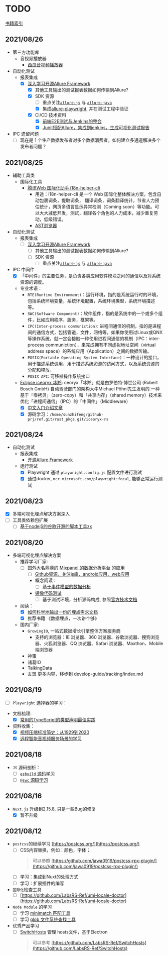 # TODO

[书籍索引](https://lauer3912.github.io/book-index/)

## 2021/08/26

- 第三方功能库
  - 音视频播放器
    - [西瓜音视频播放器](https://v2.h5player.bytedance.com/)
- 自动化测试
  - 报表集成
    - [x] [深入学习开源Allure Framework](https://github.com/allure-framework)
      - [x] 其他工具输出的测试报表数据如何传输到Allure?
      - [x] SDK 资源
        - [ ] 重点关注[`allure-js`](https://github.com/allure-framework/allure-js) 与 [`allure-java`](https://github.com/allure-framework/allure-java)
        - [x] 集成[allure-playwright](https://www.npmjs.com/package/allure-playwright), 并在测试工程中验证
      - [x] CI/CD 技术资料
        - [x] [前端E2E测试与Jenkins的整合](https://docs.qameta.io/allure/#_jenkins)
        - [x] [Junit搭配Allure，集成到jenkins，生成可视化测试报告](https://blog.csdn.net/qq_39474136/article/details/108719892)

- IPC 遗留问题
  - [ ] 现在是 1 个生产数据发布者对多个数据消费者，如何建立多通道解决多个发布者问题？

## 2021/08/25

- 辅助工具类
  - 国际化工具
    - [腾讯Web 国际化助手 i18n-helper-cli](https://github.com/wuqiang1985/i18n-helper)
      - 用途：i18n-helper-cli 是一个 Web 国际化整体解决方案，包含自动包裹词条，提取词条， 翻译词条，词条翻译统计，节省人力预估统计，网页多语言显示异常检测（Coming soon）等功能。可以大大减低开发，测试，翻译各个角色的人力成本，减少重复劳动，低级错误。
      - [AST浏览器](https://astexplorer.net/)
- 自动化测试
  - 报表集成
    - [ ] [深入学习开源Allure Framework](https://github.com/allure-framework)
      - [ ] 其他工具输出的测试报表数据如何传输到Allure?
      - [ ] SDK 资源
        - [ ] 重点关注[`allure-js`](https://github.com/allure-framework/allure-js) 与 [`allure-java`](https://github.com/allure-framework/allure-java)

- IPC 中间件
  - [x] 「中间件」的主要任务，是负责各类应用软件模块之间的通信以及对系统资源的调度。
  - 专业术语：
    - `RTE(Runtime Environment)`：运行环境，指的是系统运行时的环境，包括系统环境变量，系统环境配置，系统环境类型，系统环境描述等。
    - `SWC(Software Component)`：软件组件，指的是系统中的一个或多个组件，比如应用程序，服务，框架等。
    - `IPC(Inter-process communiction)`: 进程间通信的机制，指的是进程间的通信方式，包括管道，文件，网络等。如果你使用过Linux或QNX等操作系统，就一定会接触一种使用进程间通信的机制（IPC：inter-process communiction），来完成拥有不同虚拟地址空间（virtual address space）的系统应用（Application）之间的数据传输。
    - `POSIX(Portable Operating System Interface)`：一种设计的接口，用于描述系统调用，用于描述系统资源的访问方式，以及系统资源的分配和释放。
    - `POSIX API`: 可移植操作系统接口
  - [Eclipse iceoryx 冰羚](https://www.eclipse.org/community/eclipse_newsletter/2019/december/4.php): ceoryx「冰羚」就是由罗伯特·博世公司 (Robert Bosch GmbH) 自动驾驶部门的架构大牛Michael Pöhnl先生发明的.一种基于「零拷贝」（zero-copy）和「共享内存」（shared memory）技术来优化「进程间通信」（IPC）的「中间件」（Middleware）
    - [x] [中文入门介绍文章](https://zhuanlan.zhihu.com/p/179641900)
    - [x] 源码学习：`/home/sunzhifeng/github-prj/ref.git/rust_pkgs.git/iceoryx-rs`

## 2021/08/24

- 自动化测试
  - 报表集成
    - [开源Allure Framework](https://github.com/allure-framework)
  - 运行测试
    - [x] Playwright 通过 `playwright.config.js` 配置文件进行测试
    - [x] 通过docker, `mcr.microsoft.com/playwright:focal`, 能够正常运行测试

## 2021/08/23

- [x] 多端可视化埋点解决方案深入
- [ ] 工具类依赖包扩展
  - [ ] [基于nodejS的谷歌开源的脚本工具zx](https://github.com/google/zx)

## 2021/08/20

- 多端可视化埋点解决方案
  - 推荐学习厂家:
    - [ ] 国外大名鼎鼎的 [Mixpanel 的数据分析平台](https://mixpanel.com/) 的应用
      - [ ] [Github资源，关注js库、android应用、web应用](https://github.com/mixpanel)
      - 概念阅读：
        - [ ] [基于事件模型的数据分析](https://developer.mixpanel.com/docs/what-is-mixpanel)
      - [镜像代码测试](https://github.com/LabsRS-Ref/mixpanel-js)
        - [ ] 基于测试环境，分析源码构成, 参照[官方技术文档](https://developer.mixpanel.com/docs/javascript#getting-started)
  - 阅读：
    - [x] [如何科学地输出一份的埋点需求文档](https://zhuanlan.zhihu.com/p/309328177)
    - [x] 推荐书籍 《数据埋点，一次讲个够》
  - 国内厂家:
    - `GrowingIO`, 一站式数据增长引擎整体方案服务商
      - 支持的浏览器：IE 浏览器、360 浏览器、谷歌浏览器、搜狗浏览器、火狐浏览器、QQ 浏览器、Safari 浏览器、Maxthon、Mobile 端浏览器
    - 神策
    - 诸葛IO
    - TalkingData
    - 友盟
更多内容，移步到 develop-guide/tracking/index.md

## 2021/08/19

- [ ] `Playwright` 选择器的学习：
- 文档梳理:
  - [x] [常用的TypeScript的类型声明最佳实践](https://my.oschina.net/u/3842749/blog/5168719)
- 资料收集：
  - [x] [视频压缩标准简史：从1929到2020](https://my.oschina.net/u/3521704/blog/5139834)
  - [x] [远程智能音视频服务场景的学习](https://www.oschina.net/news/154643)

## 2021/08/18

- `JS` 源码剖析：
  - [ ] [`esbuild` 源码学习](https://github.com/evanw/esbuild)
  - [ ] [`@swc` 源码学习](https://swc.rs/)

## 2021/08/16

- `Nuxt.js` 升级到2.15.8, 只是一些Bug的修复
  - [x] 暂不升级

## 2021/08/12

- `postcss`的继续学习 [https://postcss.org/](https://postcss.org/)
  - [ ] CSS内容替换，例如：颜色，字体；
    > 可以参照 [https://github.com/jawa0919/postcss-rpx-plugin/](https://github.com/jawa0919/postcss-rpx-plugin/)
  - [ ] 学习：集成到Nuxt的处理方式
  - [ ] 学习：扩展插件的编写
- `国际化`检查工具
  - [ ] [https://github.com/LabsRS-Ref/umi-locale-doctor](https://github.com/LabsRS-Ref/umi-locale-doctor)

- `Node Module` 的学习
  - [ ] 学习 [minimatch 匹配工具](https://github.com/isaacs/minimatch)
  - [ ] 学习 [glob 文件系统查找工具](https://github.com/isaacs/node-glob)

- 优秀产品学习
  - [ ] [SwitchHosts](https://swh.app/) 管理 hosts文件，基于Electron
    > 可以参考 [https://github.com/LabsRS-Ref/SwitchHosts](https://github.com/LabsRS-Ref/SwitchHosts)
